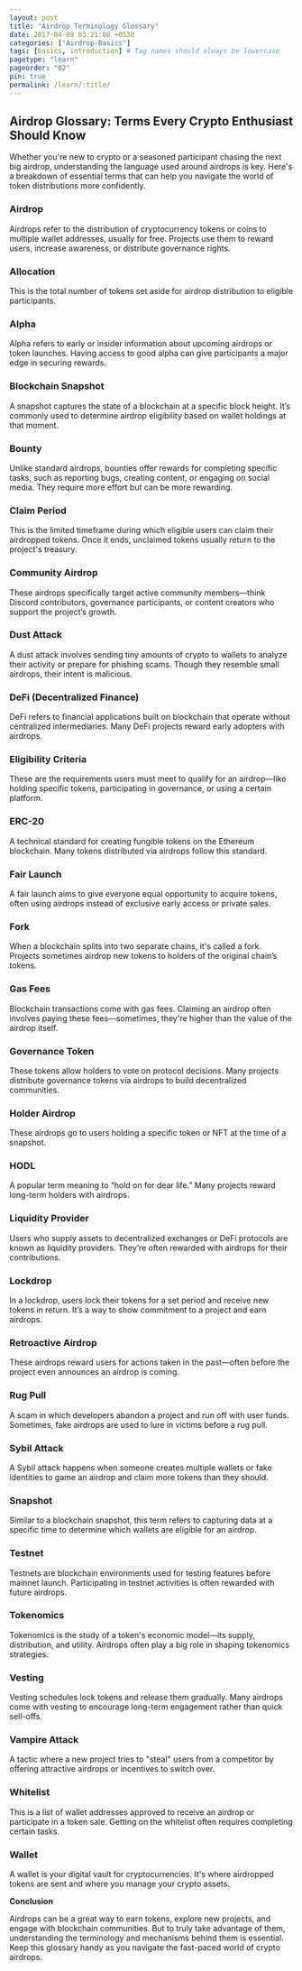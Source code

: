 ```yaml
---
layout: post
title: "Airdrop Terminology Glossary"
date: 2017-04-09 03:21:08 +0530
categories: ["Airdrop-Basics"]
tags: [basics, introduction] # Tag names should always be lowercase
pagetype: "learn"
pageorder: "02"
pin: true
permalink: /learn/:title/
---
```


## Airdrop Glossary: Terms Every Crypto Enthusiast Should Know

Whether you're new to crypto or a seasoned participant chasing the next big airdrop, understanding the language used around airdrops is key. Here's a breakdown of essential terms that can help you navigate the world of token distributions more confidently.

### Airdrop

Airdrops refer to the distribution of cryptocurrency tokens or coins to multiple wallet addresses, usually for free. Projects use them to reward users, increase awareness, or distribute governance rights.

### Allocation

This is the total number of tokens set aside for airdrop distribution to eligible participants.

### Alpha

Alpha refers to early or insider information about upcoming airdrops or token launches. Having access to good alpha can give participants a major edge in securing rewards.

### Blockchain Snapshot

A snapshot captures the state of a blockchain at a specific block height. It’s commonly used to determine airdrop eligibility based on wallet holdings at that moment.

### Bounty

Unlike standard airdrops, bounties offer rewards for completing specific tasks, such as reporting bugs, creating content, or engaging on social media. They require more effort but can be more rewarding.

### Claim Period

This is the limited timeframe during which eligible users can claim their airdropped tokens. Once it ends, unclaimed tokens usually return to the project's treasury.

### Community Airdrop

These airdrops specifically target active community members—think Discord contributors, governance participants, or content creators who support the project’s growth.

### Dust Attack

A dust attack involves sending tiny amounts of crypto to wallets to analyze their activity or prepare for phishing scams. Though they resemble small airdrops, their intent is malicious.

### DeFi (Decentralized Finance)

DeFi refers to financial applications built on blockchain that operate without centralized intermediaries. Many DeFi projects reward early adopters with airdrops.

### Eligibility Criteria

These are the requirements users must meet to qualify for an airdrop—like holding specific tokens, participating in governance, or using a certain platform.

### ERC-20

A technical standard for creating fungible tokens on the Ethereum blockchain. Many tokens distributed via airdrops follow this standard.

### Fair Launch

A fair launch aims to give everyone equal opportunity to acquire tokens, often using airdrops instead of exclusive early access or private sales.

### Fork

When a blockchain splits into two separate chains, it's called a fork. Projects sometimes airdrop new tokens to holders of the original chain’s tokens.

### Gas Fees

Blockchain transactions come with gas fees. Claiming an airdrop often involves paying these fees—sometimes, they're higher than the value of the airdrop itself.

### Governance Token

These tokens allow holders to vote on protocol decisions. Many projects distribute governance tokens via airdrops to build decentralized communities.

### Holder Airdrop

These airdrops go to users holding a specific token or NFT at the time of a snapshot.

### HODL

A popular term meaning to “hold on for dear life.” Many projects reward long-term holders with airdrops.

### Liquidity Provider

Users who supply assets to decentralized exchanges or DeFi protocols are known as liquidity providers. They’re often rewarded with airdrops for their contributions.

### Lockdrop

In a lockdrop, users lock their tokens for a set period and receive new tokens in return. It’s a way to show commitment to a project and earn airdrops.

### Retroactive Airdrop

These airdrops reward users for actions taken in the past—often before the project even announces an airdrop is coming.

### Rug Pull

A scam in which developers abandon a project and run off with user funds. Sometimes, fake airdrops are used to lure in victims before a rug pull.

### Sybil Attack

A Sybil attack happens when someone creates multiple wallets or fake identities to game an airdrop and claim more tokens than they should.

### Snapshot

Similar to a blockchain snapshot, this term refers to capturing data at a specific time to determine which wallets are eligible for an airdrop.

### Testnet

Testnets are blockchain environments used for testing features before mainnet launch. Participating in testnet activities is often rewarded with future airdrops.

### Tokenomics

Tokenomics is the study of a token's economic model—its supply, distribution, and utility. Airdrops often play a big role in shaping tokenomics strategies.

### Vesting

Vesting schedules lock tokens and release them gradually. Many airdrops come with vesting to encourage long-term engagement rather than quick sell-offs.

### Vampire Attack

A tactic where a new project tries to "steal" users from a competitor by offering attractive airdrops or incentives to switch over.

### Whitelist

This is a list of wallet addresses approved to receive an airdrop or participate in a token sale. Getting on the whitelist often requires completing certain tasks.

### Wallet

A wallet is your digital vault for cryptocurrencies. It's where airdropped tokens are sent and where you manage your crypto assets.

**Conclusion**

Airdrops can be a great way to earn tokens, explore new projects, and engage with blockchain communities. But to truly take advantage of them, understanding the terminology and mechanisms behind them is essential. Keep this glossary handy as you navigate the fast-paced world of crypto airdrops.
